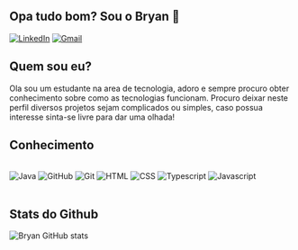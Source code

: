 ## Opa tudo bom? Sou o Bryan 👋
[![LinkedIn](https://img.shields.io/badge/linkedin-%230077B5.svg?style=for-the-badge&logo=linkedin&logoColor=white)](https://www.linkedin.com/in/bryan-matheus-5aa0a3302/)
[![Gmail](https://img.shields.io/badge/Gmail-D14836?style=for-the-badge&logo=gmail&logoColor=white)](mailto:bryanassis244@gmail.com)

## Quem sou eu?
Ola sou um estudante na area de tecnologia, adoro e sempre procuro obter conhecimento sobre como as tecnologias funcionam.
Procuro deixar neste perfil diversos projetos sejam complicados ou simples, caso possua interesse sinta-se livre para dar uma olhada!

## Conhecimento

<div style="display: inline_block"><br/>
 <img alingn="center" alt="Java" src="https://img.shields.io/badge/Java-ED8B00?style=for-the-badge&logo=openjdk&logoColor=white"/>
 <img alingn="center" alt="GitHub" src="https://img.shields.io/badge/GitHub-100000?style=for-the-badge&logo=github&logoColor=white"/>
 <img alingn="center" alt="Git" src="https://img.shields.io/badge/GIT-E44C30?style=for-the-badge&logo=git&logoColor=white"/>
 <img alingn="center" alt="HTML" src="https://img.shields.io/badge/html5-%23E34F26.svg?style=for-the-badge&logo=html5&logoColor=white"/>
 <img alingn="center" alt="CSS" src="https://img.shields.io/badge/css3-%231572B6.svg?style=for-the-badge&logo=css3&logoColor=white"/>
 <img alingn="center" alt="Typescript" src="https://img.shields.io/badge/TypeScript-007ACC?style=for-the-badge&logo=typescript&logoColor=white"/>
 <img alingn="center" alt="Javascript" src="https://img.shields.io/badge/javascript-%23323330.svg?style=for-the-badge&logo=javascript&logoColor=%23F7DF1E"/>
</div><br/>

## Stats do Github

![Bryan GitHub stats](https://github-readme-stats.vercel.app/api?username=BryanARMatheus&show_icons=true&bg_color=00000000&theme=dark)

